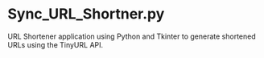 # Sync_URL_Shortner.py
URL Shortener application using Python and Tkinter to generate shortened URLs using the TinyURL API.
